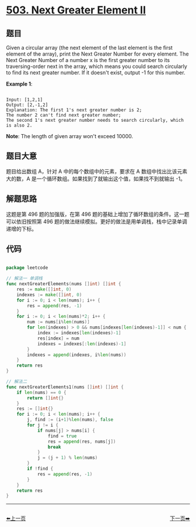 # [503. Next Greater Element II](https://leetcode.com/problems/next-greater-element-ii/)

## 题目

Given a circular array (the next element of the last element is the first element of the array), print the Next Greater Number for every element. The Next Greater Number of a number x is the first greater number to its traversing-order next in the array, which means you could search circularly to find its next greater number. If it doesn't exist, output -1 for this number.

**Example 1**:

```

Input: [1,2,1]
Output: [2,-1,2]
Explanation: The first 1's next greater number is 2; 
The number 2 can't find next greater number; 
The second 1's next greater number needs to search circularly, which is also 2.

```

**Note**: The length of given array won't exceed 10000.

## 题目大意

题目给出数组 A，针对 A 中的每个数组中的元素，要求在 A 数组中找出比该元素大的数，A 是一个循环数组。如果找到了就输出这个值，如果找不到就输出 -1。


## 解题思路

这题是第 496 题的加强版，在第 496 题的基础上增加了循环数组的条件。这一题可以依旧按照第 496 题的做法继续模拟。更好的做法是用单调栈，栈中记录单调递增的下标。

## 代码

```go

package leetcode

// 解法一 单调栈
func nextGreaterElements(nums []int) []int {
	res := make([]int, 0)
	indexes := make([]int, 0)
	for i := 0; i < len(nums); i++ {
		res = append(res, -1)
	}
	for i := 0; i < len(nums)*2; i++ {
		num := nums[i%len(nums)]
		for len(indexes) > 0 && nums[indexes[len(indexes)-1]] < num {
			index := indexes[len(indexes)-1]
			res[index] = num
			indexes = indexes[:len(indexes)-1]
		}
		indexes = append(indexes, i%len(nums))
	}
	return res
}

// 解法二
func nextGreaterElements1(nums []int) []int {
	if len(nums) == 0 {
		return []int{}
	}
	res := []int{}
	for i := 0; i < len(nums); i++ {
		j, find := (i+1)%len(nums), false
		for j != i {
			if nums[j] > nums[i] {
				find = true
				res = append(res, nums[j])
				break
			}
			j = (j + 1) % len(nums)
		}
		if !find {
			res = append(res, -1)
		}
	}
	return res
}

```


----------------------------------------------
<div style="display: flex;justify-content: space-between;align-items: center;">
<p><a href="https://books.halfrost.com/leetcode/ChapterFour/0500.Keyboard-Row/">⬅️上一页</a></p>
<p><a href="https://books.halfrost.com/leetcode/ChapterFour/0507.Perfect-Number/">下一页➡️</a></p>
</div>
